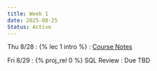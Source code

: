 ```yaml
---
title: Week 1
date: 2025-08-25
Status: Active
---
```


Thu 8/28
: {% lec 1 intro %}
  : [Course Notes](https://data101.org/notes/1-SQL/review.html#sql-review)

Fri 8/29
: {% proj_rel 0 %} SQL Review
  : Due TBD


